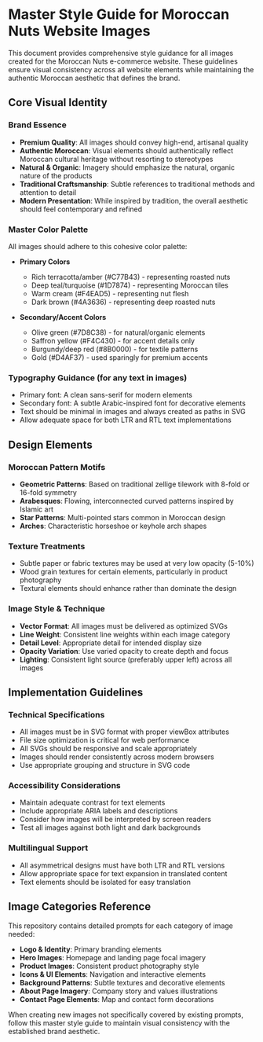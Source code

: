 # Master Style Guide for Moroccan Nuts Website Images

This document provides comprehensive style guidance for all images created for the Moroccan Nuts e-commerce website. These guidelines ensure visual consistency across all website elements while maintaining the authentic Moroccan aesthetic that defines the brand.

## Core Visual Identity

### Brand Essence
- **Premium Quality**: All images should convey high-end, artisanal quality
- **Authentic Moroccan**: Visual elements should authentically reflect Moroccan cultural heritage without resorting to stereotypes
- **Natural & Organic**: Imagery should emphasize the natural, organic nature of the products
- **Traditional Craftsmanship**: Subtle references to traditional methods and attention to detail
- **Modern Presentation**: While inspired by tradition, the overall aesthetic should feel contemporary and refined

### Master Color Palette
All images should adhere to this cohesive color palette:

- **Primary Colors**
  - Rich terracotta/amber (#C77B43) - representing roasted nuts
  - Deep teal/turquoise (#1D7874) - representing Moroccan tiles
  - Warm cream (#F4EAD5) - representing nut flesh
  - Dark brown (#4A3636) - representing deep roasted nuts

- **Secondary/Accent Colors**
  - Olive green (#7D8C38) - for natural/organic elements
  - Saffron yellow (#F4C430) - for accent details only
  - Burgundy/deep red (#8B0000) - for textile patterns
  - Gold (#D4AF37) - used sparingly for premium accents

### Typography Guidance (for any text in images)
- Primary font: A clean sans-serif for modern elements
- Secondary font: A subtle Arabic-inspired font for decorative elements
- Text should be minimal in images and always created as paths in SVG
- Allow adequate space for both LTR and RTL text implementations

## Design Elements

### Moroccan Pattern Motifs
- **Geometric Patterns**: Based on traditional zellige tilework with 8-fold or 16-fold symmetry
- **Arabesques**: Flowing, interconnected curved patterns inspired by Islamic art
- **Star Patterns**: Multi-pointed stars common in Moroccan design
- **Arches**: Characteristic horseshoe or keyhole arch shapes

### Texture Treatments
- Subtle paper or fabric textures may be used at very low opacity (5-10%)
- Wood grain textures for certain elements, particularly in product photography
- Textural elements should enhance rather than dominate the design

### Image Style & Technique
- **Vector Format**: All images must be delivered as optimized SVGs
- **Line Weight**: Consistent line weights within each image category
- **Detail Level**: Appropriate detail for intended display size
- **Opacity Variation**: Use varied opacity to create depth and focus
- **Lighting**: Consistent light source (preferably upper left) across all images

## Implementation Guidelines

### Technical Specifications
- All images must be in SVG format with proper viewBox attributes
- File size optimization is critical for web performance
- All SVGs should be responsive and scale appropriately
- Images should render consistently across modern browsers
- Use appropriate grouping and structure in SVG code

### Accessibility Considerations
- Maintain adequate contrast for text elements
- Include appropriate ARIA labels and descriptions
- Consider how images will be interpreted by screen readers
- Test all images against both light and dark backgrounds

### Multilingual Support
- All asymmetrical designs must have both LTR and RTL versions
- Allow appropriate space for text expansion in translated content
- Text elements should be isolated for easy translation

## Image Categories Reference

This repository contains detailed prompts for each category of image needed:

- **Logo & Identity**: Primary branding elements
- **Hero Images**: Homepage and landing page focal imagery
- **Product Images**: Consistent product photography style
- **Icons & UI Elements**: Navigation and interactive elements
- **Background Patterns**: Subtle textures and decorative elements
- **About Page Imagery**: Company story and values illustrations
- **Contact Page Elements**: Map and contact form decorations

When creating new images not specifically covered by existing prompts, follow this master style guide to maintain visual consistency with the established brand aesthetic.
